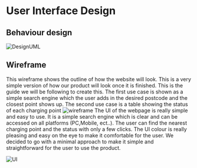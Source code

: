 # User Interface Design
## Behaviour design
![DesignUML](https://user-images.githubusercontent.com/83363471/118048859-d0777500-b374-11eb-9683-9229db1a2b07.PNG)
## Wireframe
This wireframe shows the outline of how the website will look. This is a very simple version of how our product will look once it is finished. This is the guide we will be following to create this. The first use case is shown as a simple search engine which the user adds in the desired postcode and the closest point shows up. The second use case is a table showing the status of each charging point
![wireframe](https://user-images.githubusercontent.com/83363471/117892794-40242c00-b2b1-11eb-8c0c-3b3fab5ae6b8.png)
The UI of the webpage is really simple and easy to use. It is a simple search engine which is clear and can be accessed on all platforms (PC,Mobile, ect..).
The user can find the nearest charging point and the status with only a few clicks. The UI colour is really pleasing and easy on the eye to make it comfortable for the user. We decided to go with a minimal approach to make it simple and straightforward for the user to use the product.

![UI](https://user-images.githubusercontent.com/79972723/117897648-1ff96a80-b2bb-11eb-8995-fb4ac34a3c2e.png)
